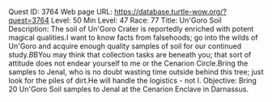 Quest ID: 3764
Web page URL: https://database.turtle-wow.org/?quest=3764
Level: 50
Min Level: 47
Race: 77
Title: Un'Goro Soil
Description: The soil of Un'Goro Crater is reportedly enriched with potent magical qualities.I want to know facts from falsehoods; go into the wilds of Un'Goro and acquire enough quality samples of soil for our continued study.$B$BYou may think that collection tasks are beneath you; that sort of attitude does not endear yourself to me or the Cenarion Circle.Bring the samples to Jenal, who is no doubt wasting time outside behind this tree; just look for the piles of dirt.He will handle the logistics - not I.
Objective: Bring 20 Un'Goro Soil samples to Jenal at the Cenarion Enclave in Darnassus.
